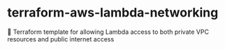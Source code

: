 # terraform-aws-lambda-networking

🧮 Terraform template for allowing Lambda access to both private VPC resources and public internet access
